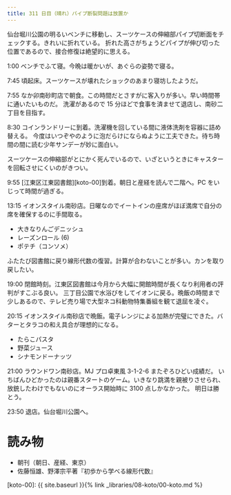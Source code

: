 ```yaml
---
title: 311 日目（晴れ）パイプ断裂問題は放置か
---
```


仙台堀川公園の明るいベンチに移動し、スーツケースの伸縮部パイプ切断面をチェックする。きれいに折れている。
折れた高さがちょうどパイプが伸び切った位置であるので、接合修復は絶望的に思える。

1:00 ベンチでふて寝。今晩は暖かいが、あぐらの姿勢で寝る。

7:45 頃起床。スーツケースが壊れたショックのあまり寝坊したようだ。

7:55 なか卯南砂町店で朝食。この時間だとさすがに客入りが多い。早い時間帯に通いたいものだ。
洗濯があるので 15 分ほどで食事を済ませて退店し、南砂二丁目を目指す。

8:30 コインランドリーに到着。洗濯機を回している間に液体洗剤を容器に詰め替える。
今度はいつぞやのように泡だらけにならぬように工夫できた。待ち時間の間に読む少年サンデーが妙に面白い。

スーツケースの伸縮部がとにかく死んでいるので、いざというときにキャスターを回転させにくいのがきつい。

9:55 [江東区江東図書館][koto-00]到着。朝日と産経を読んで二階へ。PC をいじって時間が過ぎる。

13:15 イオンスタイル南砂店。日曜なのでイートインの座席がほぼ満席で自分の席を確保するのに手間取る。

* 大きなりんごデニッシュ
* レーズンロール (6)
* ポテチ（コンソメ）

ふたたび図書館に戻り線形代数の復習。計算が合わないことが多い。カンを取り戻したい。

19:00 閉館時刻。江東区図書館は今月から大幅に開館時間が長くなり利用者の評判がすこぶる良い。
三丁目公園で水浴びをしてイオンに戻る。晩飯の時間まで少しあるので、テレビ売り場で大型ネコ科動物特集番組を観て退屈を凌ぐ。

20:15 イオンスタイル南砂店で晩飯。電子レンジによる加熱が完璧にできた。バターとタラコの和え具合が理想的になる。

* たらこパスタ
* 野菜ジュース
* シナモンドーナッツ

21:00 ラウンドワン南砂店。MJ プロ卓東風 3-1-2-6 またぞろひどい成績だ。
いちばんひどかったのは親番スタートのゲーム。いきなり跳満を親被りさせられ、放銃したわけでもないのにオーラス開始時に 3100 点しかなかった。
明日は勝とう。

23:50 退店。仙台堀川公園へ。

# 読み物

* 朝刊（朝日、産経、東京）
* 佐藤恒雄、野澤宗平著『初歩から学べる線形代数』

[koto-00]: {{ site.baseurl }}{% link _libraries/08-koto/00-koto.md %}
